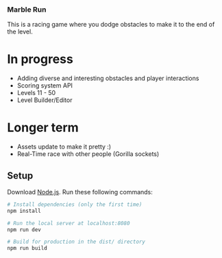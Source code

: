 ### Marble Run


This is a racing game where you dodge obstacles to make it to the end of the level.


 # In progress
- Adding diverse and interesting obstacles and player interactions
- Scoring system API
- Levels 11 - 50
- Level Builder/Editor

# Longer term  
- Assets update to make it pretty :)
- Real-Time race with other people (Gorilla sockets)

## Setup
Download [Node.js](https://nodejs.org/en/download/).
Run these following commands:

``` bash
# Install dependencies (only the first time)
npm install

# Run the local server at localhost:8080
npm run dev

# Build for production in the dist/ directory
npm run build
```
